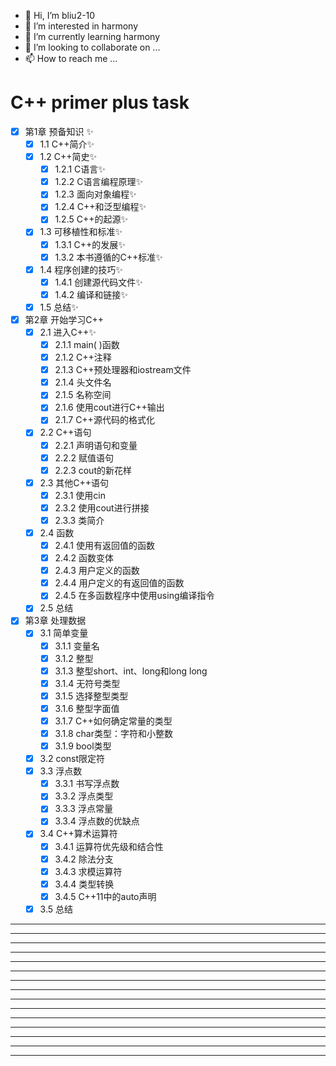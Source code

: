 * 👋 Hi, I’m bliu2-10
* 👀 I’m interested in harmony
* 🌱 I’m currently learning harmony
* 💞️ I’m looking to collaborate on ...
* 📫 How to reach me ...

# C++ primer plus task

- [X] 第1章 预备知识 ✨
  - [X] 1.1 C++简介✨
  - [X] 1.2 C++简史✨
    - [X] 1.2.1 C语言✨
    - [X] 1.2.2 C语言编程原理✨
    - [X] 1.2.3 面向对象编程✨
    - [X] 1.2.4 C++和泛型编程✨
    - [X] 1.2.5 C++的起源✨
  - [X] 1.3 可移植性和标准✨
    - [X] 1.3.1 C++的发展✨
    - [X] 1.3.2 本书遵循的C++标准✨
  - [X] 1.4 程序创建的技巧✨
    - [X] 1.4.1 创建源代码文件✨
    - [X] 1.4.2 编译和链接✨
  - [X] 1.5 总结✨
- [X] 第2章 开始学习C++
  - [X] 2.1 进入C++✨
    - [X] 2.1.1 main( )函数
    - [X] 2.1.2 C++注释
    - [X] 2.1.3 C++预处理器和iostream文件
    - [X] 2.1.4 头文件名
    - [X] 2.1.5 名称空间
    - [X] 2.1.6 使用cout进行C++输出
    - [X] 2.1.7 C++源代码的格式化
  - [X] 2.2 C++语句
    - [X] 2.2.1 声明语句和变量
    - [X] 2.2.2 赋值语句
    - [X] 2.2.3 cout的新花样
  - [X] 2.3 其他C++语句
    - [X] 2.3.1 使用cin
    - [X] 2.3.2 使用cout进行拼接
    - [X] 2.3.3 类简介
  - [X] 2.4 函数
    - [X] 2.4.1 使用有返回值的函数
    - [X] 2.4.2 函数变体
    - [X] 2.4.3 用户定义的函数
    - [X] 2.4.4 用户定义的有返回值的函数
    - [X] 2.4.5 在多函数程序中使用using编译指令
  - [X] 2.5 总结
- [X] 第3章 处理数据
  - [X] 3.1 简单变量
    - [X] 3.1.1 变量名
    - [X] 3.1.2 整型
    - [X] 3.1.3 整型short、int、long和long long
    - [X] 3.1.4 无符号类型
    - [X] 3.1.5 选择整型类型
    - [X] 3.1.6 整型字面值
    - [X] 3.1.7 C++如何确定常量的类型
    - [X] 3.1.8 char类型：字符和小整数
    - [X] 3.1.9 bool类型
  - [X] 3.2 const限定符
  - [X] 3.3 浮点数
    - [X] 3.3.1 书写浮点数
    - [X] 3.3.2 浮点类型
    - [X] 3.3.3 浮点常量
    - [X] 3.3.4 浮点数的优缺点
  - [X] 3.4 C++算术运算符
    - [X] 3.4.1 运算符优先级和结合性
    - [X] 3.4.2 除法分支
    - [X] 3.4.3 求模运算符
    - [X] 3.4.4 类型转换
    - [X] 3.4.5 C++11中的auto声明
  - [X] 3.5 总结

---

---

---

---

---

---

---

---

---

---

---

---

---

---

---
